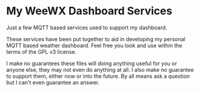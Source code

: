 # My WeeWX Dashboard Services

Just a few MQTT based services used to support my dashboard.

These services have been put together to aid in developing my personal MQTT based weather dashboard. Feel free you look and use within the terms of the GPL v3 license.

I make no guarantees these files will doing anything useful for you or anyone else, they may not even do anything at all. I also make no guarantee to support them, either now or into the future. By all means ask a question but I can't even guarantee an answer.
